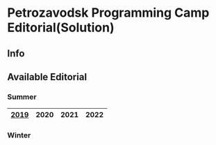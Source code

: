 # Petrozavodsk Programming Camp Editorial(Solution)

## Info

## Available Editorial
### Summer
| [2019](tree/main/Summer%202019) | 2020 | 2021 | 2022 |
|------|------|------|------|
### Winter
